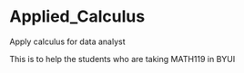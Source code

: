 # Applied_Calculus
Apply calculus for data analyst

This is to help the students who are taking MATH119 in BYUI
